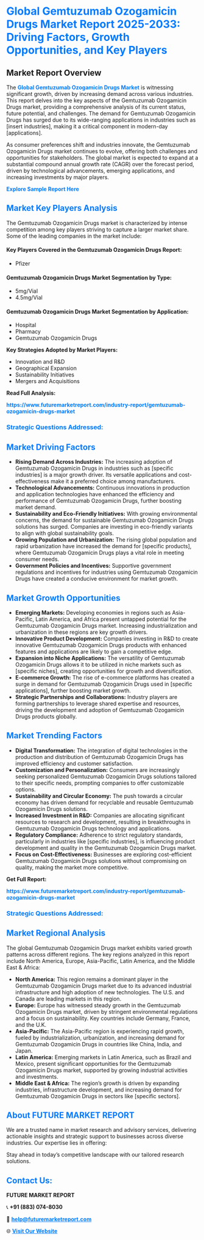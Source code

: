 <h1 style="color: #007BFF;">Global Gemtuzumab Ozogamicin Drugs Market Report 2025-2033: Driving Factors, Growth Opportunities, and Key Players</h1>

<section id="overview">
<h2>Market Report Overview</h2>
<p>The <a href="https://www.futuremarketreport.com/industry-report/gemtuzumab-ozogamicin-drugs-market" style="color: #007BFF; text-decoration: none;"><strong>Global Gemtuzumab Ozogamicin Drugs Market</strong></a> is witnessing significant growth, driven by increasing demand across various industries. This report delves into the key aspects of the Gemtuzumab Ozogamicin Drugs market, providing a comprehensive analysis of its current status, future potential, and challenges. The demand for Gemtuzumab Ozogamicin Drugs has surged due to its wide-ranging applications in industries such as [insert industries], making it a critical component in modern-day [applications].</p>
<p>As consumer preferences shift and industries innovate, the Gemtuzumab Ozogamicin Drugs market continues to evolve, offering both challenges and opportunities for stakeholders. The global market is expected to expand at a substantial compound annual growth rate (CAGR) over the forecast period, driven by technological advancements, emerging applications, and increasing investments by major players.</p>
</section>

<section id="overview">
<p><a href="https://www.futuremarketreport.com/request-sample/reportId=122728" style="color: #007BFF; text-decoration: none;"><strong>Explore Sample Report Here</strong></a></p>
</section>

<section id="key-players">
<h2 style="color: #007BFF;">Market Key Players Analysis</h2>
<p>The Gemtuzumab Ozogamicin Drugs market is characterized by intense competition among key players striving to capture a larger market share. Some of the leading companies in the market include:</p>
<h4>Key Players Covered in the Gemtuzumab Ozogamicin Drugs Report:</h4>
<ul><li>Pfizer</li></ul>
<h4>Gemtuzumab Ozogamicin Drugs Market Segmentation by Type:</h4>
<ul><li>5mg/Vial</li><li>4.5mg/Vial</li></ul>

<h4>Gemtuzumab Ozogamicin Drugs Market Segmentation by Application:</h4>
<ul><li>Hospital</li><li>Pharmacy</li><li>Gemtuzumab Ozogamicin Drugs</li></ul>
<p><strong>Key Strategies Adopted by Market Players:</strong></p>
<ul>
<li>Innovation and R&D</li>
<li>Geographical Expansion</li>
<li>Sustainability Initiatives</li>
<li>Mergers and Acquisitions</li>
</ul>
</section>

<section>
<p><strong>Read Full Analysis: </strong></p><a href="https://www.futuremarketreport.com/industry-report/gemtuzumab-ozogamicin-drugs-market" style="color: #007BFF; text-decoration: none;"><strong>https://www.futuremarketreport.com/industry-report/gemtuzumab-ozogamicin-drugs-market</strong></a>
<h3 style="color: #007BFF;">Strategic Questions Addressed:</h3>
</section>

<section id="driving-factors">
<h2 style="color: #007BFF;">Market Driving Factors</h2>
<ul>
<li><strong>Rising Demand Across Industries:</strong> The increasing adoption of Gemtuzumab Ozogamicin Drugs in industries such as [specific industries] is a major growth driver. Its versatile applications and cost-effectiveness make it a preferred choice among manufacturers.</li>
<li><strong>Technological Advancements:</strong> Continuous innovations in production and application technologies have enhanced the efficiency and performance of Gemtuzumab Ozogamicin Drugs, further boosting market demand.</li>
<li><strong>Sustainability and Eco-Friendly Initiatives:</strong> With growing environmental concerns, the demand for sustainable Gemtuzumab Ozogamicin Drugs solutions has surged. Companies are investing in eco-friendly variants to align with global sustainability goals.</li>
<li><strong>Growing Population and Urbanization:</strong> The rising global population and rapid urbanization have increased the demand for [specific products], where Gemtuzumab Ozogamicin Drugs plays a vital role in meeting consumer needs.</li>
<li><strong>Government Policies and Incentives:</strong> Supportive government regulations and incentives for industries using Gemtuzumab Ozogamicin Drugs have created a conducive environment for market growth.</li>
</ul>
</section>

<section id="growth-opportunities">
<h2 style="color: #007BFF;">Market Growth Opportunities</h2>
<ul>
<li><strong>Emerging Markets:</strong> Developing economies in regions such as Asia-Pacific, Latin America, and Africa present untapped potential for the Gemtuzumab Ozogamicin Drugs market. Increasing industrialization and urbanization in these regions are key growth drivers.</li>
<li><strong>Innovative Product Development:</strong> Companies investing in R&D to create innovative Gemtuzumab Ozogamicin Drugs products with enhanced features and applications are likely to gain a competitive edge.</li>
<li><strong>Expansion into Niche Applications:</strong> The versatility of Gemtuzumab Ozogamicin Drugs allows it to be utilized in niche markets such as [specific niches], creating opportunities for growth and diversification.</li>
<li><strong>E-commerce Growth:</strong> The rise of e-commerce platforms has created a surge in demand for Gemtuzumab Ozogamicin Drugs used in [specific applications], further boosting market growth.</li>
<li><strong>Strategic Partnerships and Collaborations:</strong> Industry players are forming partnerships to leverage shared expertise and resources, driving the development and adoption of Gemtuzumab Ozogamicin Drugs products globally.</li>
</ul>
</section>

<section id="trending-factors">
<h2 style="color: #007BFF;">Market Trending Factors</h2>
<ul>
<li><strong>Digital Transformation:</strong> The integration of digital technologies in the production and distribution of Gemtuzumab Ozogamicin Drugs has improved efficiency and customer satisfaction.</li>
<li><strong>Customization and Personalization:</strong> Consumers are increasingly seeking personalized Gemtuzumab Ozogamicin Drugs solutions tailored to their specific needs, prompting companies to offer customizable options.</li>
<li><strong>Sustainability and Circular Economy:</strong> The push towards a circular economy has driven demand for recyclable and reusable Gemtuzumab Ozogamicin Drugs solutions.</li>
<li><strong>Increased Investment in R&D:</strong> Companies are allocating significant resources to research and development, resulting in breakthroughs in Gemtuzumab Ozogamicin Drugs technology and applications.</li>
<li><strong>Regulatory Compliance:</strong> Adherence to strict regulatory standards, particularly in industries like [specific industries], is influencing product development and quality in the Gemtuzumab Ozogamicin Drugs market.</li>
<li><strong>Focus on Cost-Effectiveness:</strong> Businesses are exploring cost-efficient Gemtuzumab Ozogamicin Drugs solutions without compromising on quality, making the market more competitive.</li>
</ul>
</section>

<section>
<p><strong>Get Full Report: </strong></p><a href="https://www.futuremarketreport.com/industry-report/gemtuzumab-ozogamicin-drugs-market" style="color: #007BFF; text-decoration: none;"><strong>https://www.futuremarketreport.com/industry-report/gemtuzumab-ozogamicin-drugs-market</strong></a>
<h3 style="color: #007BFF;">Strategic Questions Addressed:</h3>
</section>


<section id="regional-analysis">
<h2 style="color: #007BFF;">Market Regional Analysis</h2>
<p>The global Gemtuzumab Ozogamicin Drugs market exhibits varied growth patterns across different regions. The key regions analyzed in this report include North America, Europe, Asia-Pacific, Latin America, and the Middle East & Africa:</p>
<ul>
<li><strong>North America:</strong> This region remains a dominant player in the Gemtuzumab Ozogamicin Drugs market due to its advanced industrial infrastructure and high adoption of new technologies. The U.S. and Canada are leading markets in this region.</li>
<li><strong>Europe:</strong> Europe has witnessed steady growth in the Gemtuzumab Ozogamicin Drugs market, driven by stringent environmental regulations and a focus on sustainability. Key countries include Germany, France, and the U.K.</li>
<li><strong>Asia-Pacific:</strong> The Asia-Pacific region is experiencing rapid growth, fueled by industrialization, urbanization, and increasing demand for Gemtuzumab Ozogamicin Drugs in countries like China, India, and Japan.</li>
<li><strong>Latin America:</strong> Emerging markets in Latin America, such as Brazil and Mexico, present significant opportunities for the Gemtuzumab Ozogamicin Drugs market, supported by growing industrial activities and investments.</li>
<li><strong>Middle East & Africa:</strong> The region’s growth is driven by expanding industries, infrastructure development, and increasing demand for Gemtuzumab Ozogamicin Drugs in sectors like [specific sectors].</li>
</ul>
</section>

<footer>
<h2 style="color: #007BFF;">About FUTURE MARKET REPORT</h2>
<p>We are a trusted name in market research and advisory services, delivering actionable insights and strategic support to businesses across diverse industries. Our expertise lies in offering:</p>

<p>Stay ahead in today’s competitive landscape with our tailored research solutions.</p>

<h2 style="color: #007BFF;">Contact Us:</h2>
<p><strong>FUTURE MARKET REPORT</strong></p>
<p>📞 <strong>+91 (883) 074-8030</strong></p>
<p>📧 <strong><a href="mailto:help@futuremarketreport.com" style="color: #007BFF;">help@futuremarketreport.com</a></strong></p>
<p>🌐 <strong><a href="https://www.futuremarketreport.com/" style="color: #007BFF;">Visit Our Website</a></strong></p>
</footer>